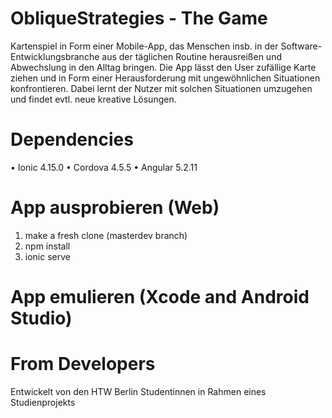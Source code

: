 # ObliqueStrategies - The Game

Kartenspiel in Form einer Mobile-App, das Menschen insb. in der Software-Entwicklungsbranche aus der täglichen Routine herausreißen und Abwechslung in den Alltag bringen.
Die App lässt den User zufällige Karte ziehen und in Form einer Herausforderung mit ungewöhnlichen Situationen konfrontieren. Dabei lernt der Nutzer mit solchen Situationen umzugehen und findet evtl. neue kreative Lösungen.
# Dependencies
•	Ionic 4.15.0
•	Cordova 4.5.5
•	Angular 5.2.11
# App ausprobieren (Web)
1.	make a fresh clone (masterdev branch)
2.	npm install
3.	ionic serve
# App emulieren (Xcode and Android Studio)

# From Developers
Entwickelt von den HTW Berlin Studentinnen in Rahmen eines Studienprojekts
